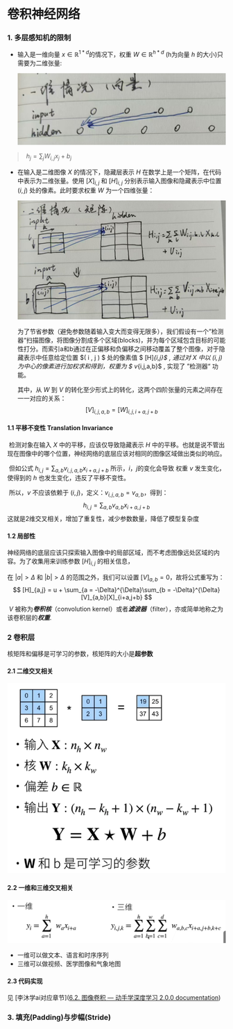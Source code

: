 # 卷积神经网络

### 1. 多层感知机的限制

- 输入是一维向量 $x \in \mathbb{R}^{1*d}$的情况下，权重 $W\in \mathbb{R}^{h*d}$ (h为向量 $h$ 的大小)只需要为二维张量:

  ![image-20250301145818180](./Convolution.assets/image-20250301145818180.png)

> ​	$h_j = \sum_{j}{W_{i,j}{x_j}} + b_j$

- 在输入是二维图像 $X$ 的情况下，隐藏层表示 $H$ 在数学上是一个矩阵，在代码中表示为二维张量。使用 $[X]_{i,j}$ 和 $[H]_{i,j}$ 分别表示输入图像和隐藏表示中位置 $(i,j)$ 处的像素。此时要求权重 $W$ 为一个四维张量：

  ![image-20250301150053475](./Convolution.assets/image-20250301150053475.png)

  为了节省参数（避免参数随着输入变大而变得无限多），我们假设有一个”检测器“扫描图像，将图像分割成多个区域(blocks)，并为每个区域包含目标的可能性打分。而索引a和b通过在正偏移和负偏移之间移动覆盖了整个图像，对于隐藏表示中任意给定位置 $( i , j ) $ 处的像素值 $ [H]_{i,j}$ , 通过对 $X$ 中以 $(i,j)$ 为中心的像素进行加权求和得到，权重为 $ v_{i,j,a,b}$ , 实现了 ”检测器“ 功能。

  其中，从 $W$ 到 $V$ 的转化至少形式上的转化，这两个四阶张量的元素之间存在一一对应的关系：
  $$
  [V]_{i,j,a,b} = [W]_{i,j,i+a,j+b}
  $$
  

#### 1.1 平移不变性 Translation Invariance

​	检测对象在输入 $X$ 中的平移，应该仅导致隐藏表示 $H$ 中的平移。也就是说不管出现在图像中的哪个位置，神经网络的底层应该对相同的图像区域做出类似的响应。

​	但如公式 $h_{i,j} = \sum_{a,b}{v_{i,j,a,b}{x_{i+a,j+b}}}$ 所示，$i，j$的变化会导致 权重 $v$ 发生变化，使得到的 $h$ 也发生变化，违反了平移不变性。

​	所以，$v$ 不应该依赖于 $(i,j)$，定义：$v_{i,j,a,b} = v_{a,b}$，得到：
$$
h_{i,j} = \sum_{a,b}{v_{a,b}}{x_{i+a,j+b}}
$$
​	这就是2维交叉相关，增加了重复性，减少参数数量，降低了模型复杂度



#### 1.2 局部性

​	神经网络的底层应该只探索输入图像中的局部区域，而不考虑图像远处区域的内容。为了收集用来训练参数 $[H]_{i,j}$ 的相关信息，

在 $|a|> \Delta$ 和 $|b| > \Delta$ 的范围之外，我们可以设置 $[V]_{a,b} = 0$，故将公式重写为：
$$
[H]_{a,j} = u + \sum_{a = -\Delta}^{\Delta}\sum_{b = -\Delta}^{\Delta}[V]_{a,b}[X]_{i+a,j+b}
$$
​	$V$ 被称为***卷积核***（convolution kernel）或者***滤波器***（filter），亦或简单地称之为该卷积层的***权重***.



### 2 卷积层

核矩阵和偏移是可学习的参数，核矩阵的大小是**超参数**

#### 2.1 二维交叉相关

![image-20250301162234639](./Convolution.assets/image-20250301162234639.png)

#### 2.2 一维和三维交叉相关

![image-20250301162419126](./Convolution.assets/image-20250301162419126.png)

- 一维可以做文本、语言和时序序列
- 三维可以做视频、医学图像和气象地图

#### 2.3 代码实现

见 [李沐学ai对应章节]([6.2. 图像卷积 — 动手学深度学习 2.0.0 documentation](https://zh-v2.d2l.ai/chapter_convolutional-neural-networks/conv-layer.html#id4))



### 3. 填充(Padding)与步幅(Stride)

